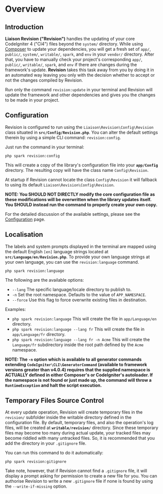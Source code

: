 # Overview

## Introduction

**Liaison Revision ("Revision")** handles the updating of your core CodeIgniter 4 ("CI4") files
beyond the `system/` directory. While using [Composer](https://getcomposer.org) to update your
dependencies, you will get a fresh set of `app/`, `public/`, `system/`, `writable/`, `spark`, and
`env` in your `vendor/` directory. After that, you have to manually check your project's corresponding
`app/`, `public/`, `writable/`, `spark`, and `env` if there are changes during the framework's update.
**Revision** takes this task away from you by doing it in an automated way leaving you only with the
decision whether to accept or not the changes compiled by Revision.

Run only the command `revision:update` in your terminal and Revision will update the framework and
other dependencies and gives you the changes to be made in your project.

## Configuration

Revision is configured to run using the `Liaison\Revision\Config\Revision` class situated in
**`src/Config/Revision.php`**. You can alter the default settings therein by using a simple CLI
command: `revision:config`.

Just run the command in your terminal:

    php spark revision:config

This will create a copy of the library's configuration file into your **`app/Config`** directory. The
resulting copy will have the class name `Config\Revision`.

At startup if Revision cannot locate the class `Config\Revision` it will fallback to using its
default `Liaison\Revision\Config\Revision`.

**NOTE: You SHOULD NOT DIRECTLY modify the core configuration file as these modifications will be
overwritten when the library updates itself. You SHOULD instead run the command to properly create
your own copy.**

For the detailed discussion of the available settings, please see the
[Configuration](configuration.md) page.

## Localisation

The labels and system prompts displayed in the terminal are mapped using the default English `[en]` language
strings located at **`src/Language/en/Revision.php`**. To provide your own language strings at your own
language, you can use the `revision:language` command.

    php spark revision:language

The following are the available options:

- `--lang` The specific language/locale directory to publish to.
- `-n` Set the root namespace. Defaults to the value of `APP_NAMESPACE`.
- `--force` Use this flag to force overwrite existing files in destination.

Examples:

- `php spark revision:language` This will create the file in `app/Language/en` directory.
- `php spark revision:language --lang fr` This will create the file in `app/Language/fr` directory.
- `php spark revision:language --lang fr -n Acme` This will create the `Language/fr` subdirectory inside
  the root path defined by the `Acme` namespace.

**NOTE: The `-n` option which is available to all generator commands extending
`CodeIgniter\CLI\GeneratorCommand` (available to framework versions greater than v4.0.4) requires that
the supplied namespace is ACTUALLY defined in either Composer's or CodeIgniter's autoloader. If the namespace
is not found or just made up, the command will throw a `RuntimeException` and halt the script execution.**

## Temporary Files Source Control

At every update operation, Revision will create temporary files in the `revision/` subfolder inside the
writable directory defined in the configuration file. By default, temporary files, and also the operation's
log files, will be created at **`writable/revision/`** directory. Since these temporary files may become
too many during actual update, your tracked files may become riddled with many untracked files. So, it is
recommended that you add the directory in your `.gitignore` file.

You can run this command to do it automatically:

    php spark revision:gitignore

Take note, however, that if Revision cannot find a `.gitignore` file, it will display a prompt asking for
permission to create a new file for you. You can authorise Revision to write a new `.gitignore` file
if none is found by using the `--write-if-missing` option.
